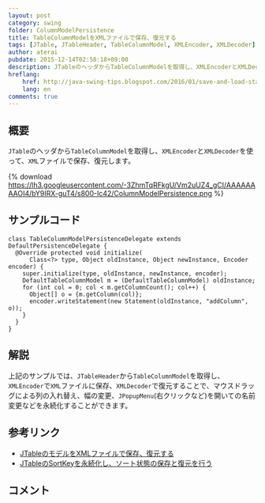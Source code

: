 ```yaml
---
layout: post
category: swing
folder: ColumnModelPersistence
title: TableColumnModelをXMLファイルで保存、復元する
tags: [JTable, JTableHeader, TableColumnModel, XMLEncoder, XMLDecoder]
author: aterai
pubdate: 2015-12-14T02:58:18+09:00
description: JTableのヘッダからTableColumnModelを取得し、XMLEncoderとXMLDecoderを使って、XMLファイルで保存、復元します。
hreflang:
    href: http://java-swing-tips.blogspot.com/2016/01/save-and-load-state-of-jtable-and.html
    lang: en
comments: true
---
```

## 概要
`JTable`のヘッダから`TableColumnModel`を取得し、`XMLEncoder`と`XMLDecoder`を使って、`XML`ファイルで保存、復元します。

{% download https://lh3.googleusercontent.com/-3ZhmTqRFkgU/Vm2uUZ4_gCI/AAAAAAAAOI4/bY9IRX-guT4/s800-Ic42/ColumnModelPersistence.png %}

## サンプルコード
<pre class="prettyprint"><code>class TableColumnModelPersistenceDelegate extends DefaultPersistenceDelegate {
  @Override protected void initialize(
      Class&lt;?&gt; type, Object oldInstance, Object newInstance, Encoder encoder) {
    super.initialize(type, oldInstance, newInstance, encoder);
    DefaultTableColumnModel m = (DefaultTableColumnModel) oldInstance;
    for (int col = 0; col &lt; m.getColumnCount(); col++) {
      Object[] o = {m.getColumn(col)};
      encoder.writeStatement(new Statement(oldInstance, "addColumn", o));
    }
  }
}
</code></pre>

## 解説
上記のサンプルでは、`JTableHeader`から`TableColumnModel`を取得し、`XMLEncoder`で`XML`ファイルに保存、`XMLDecoder`で復元することで、マウスドラッグによる列の入れ替え、幅の変更、`JPopupMenu`(右クリックなど)を開いての名前変更などを永続化することができます。

## 参考リンク
- [JTableのモデルをXMLファイルで保存、復元する](http://ateraimemo.com/Swing/PersistenceDelegate.html)
- [JTableのSortKeyを永続化し、ソート状態の保存と復元を行う](http://ateraimemo.com/Swing/SortKeyPersistence.html)

<!-- dummy comment line for breaking list -->

## コメント
